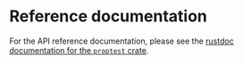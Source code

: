 # Reference documentation

For the API reference documentation, please see the [rustdoc documentation for
the `proptest`
crate](https://altsysrq.github.io/rustdoc/proptest/latest/proptest/).

